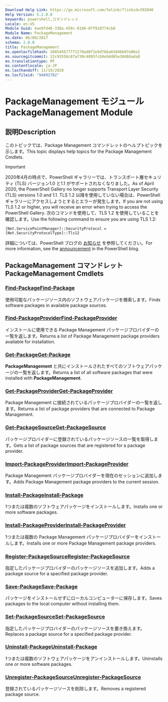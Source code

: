 ```yaml
---
Download Help Link: https://go.microsoft.com/fwlink/?linkid=392040
Help Version: 5.2.0.0
keywords: powershell,コマンドレット
Locale: en-US
Module Guid: 4ae9fd46-338a-459c-8186-07f910774cb8
Module Name: PackageManagement
ms.date: 06/09/2017
schema: 2.0.0
title: PackageManagement
ms.openlocfilehash: 208545677771270ad8f2e9d76ba01046b07e86e2
ms.sourcegitcommit: 22c93550c87af30c4895fcb9e9dd65e30d60ada0
ms.translationtype: MT
ms.contentlocale: ja-JP
ms.lasthandoff: 11/19/2020
ms.locfileid: "94892782"
---
```

# <span data-ttu-id="9ead3-103">PackageManagement モジュール</span><span class="sxs-lookup"><span data-stu-id="9ead3-103">PackageManagement Module</span></span>

## <span data-ttu-id="9ead3-104">説明</span><span class="sxs-lookup"><span data-stu-id="9ead3-104">Description</span></span>

<span data-ttu-id="9ead3-105">このトピックでは、Package Management コマンドレットのヘルプトピックを示します。</span><span class="sxs-lookup"><span data-stu-id="9ead3-105">This topic displays help topics for the Package Management Cmdlets.</span></span>

> [!IMPORTANT]
> <span data-ttu-id="9ead3-106">2020年4月の時点で、PowerShell ギャラリーでは、トランスポート層セキュリティ (TLS) バージョン1.0 と1.1 がサポートされなくなりました。</span><span class="sxs-lookup"><span data-stu-id="9ead3-106">As of April 2020, the PowerShell Gallery no longer supports Transport Layer Security (TLS) versions 1.0 and 1.1.</span></span> <span data-ttu-id="9ead3-107">TLS 1.2 以降を使用していない場合は、PowerShell ギャラリーにアクセスしようとするとエラーが発生します。</span><span class="sxs-lookup"><span data-stu-id="9ead3-107">If you are not using TLS 1.2 or higher, you will receive an error when trying to access the PowerShell Gallery.</span></span> <span data-ttu-id="9ead3-108">次のコマンドを使用して、TLS 1.2 を使用していることを確認します。</span><span class="sxs-lookup"><span data-stu-id="9ead3-108">Use the following command to ensure you are using TLS 1.2:</span></span>
>
> `[Net.ServicePointManager]::SecurityProtocol = [Net.SecurityProtocolType]::Tls12`
>
> <span data-ttu-id="9ead3-109">詳細については、PowerShell ブログの [お知らせ](https://devblogs.microsoft.com/powershell/powershell-gallery-tls-support/) を参照してください。</span><span class="sxs-lookup"><span data-stu-id="9ead3-109">For more information, see the [announcement](https://devblogs.microsoft.com/powershell/powershell-gallery-tls-support/) in the PowerShell blog.</span></span>

## <span data-ttu-id="9ead3-110">PackageManagement コマンドレット</span><span class="sxs-lookup"><span data-stu-id="9ead3-110">PackageManagement Cmdlets</span></span>

### [<span data-ttu-id="9ead3-111">Find-Package</span><span class="sxs-lookup"><span data-stu-id="9ead3-111">Find-Package</span></span>](Find-Package.md)
<span data-ttu-id="9ead3-112">使用可能なパッケージソース内のソフトウェアパッケージを検索します。</span><span class="sxs-lookup"><span data-stu-id="9ead3-112">Finds software packages in available package sources.</span></span>

### [<span data-ttu-id="9ead3-113">Find-PackageProvider</span><span class="sxs-lookup"><span data-stu-id="9ead3-113">Find-PackageProvider</span></span>](Find-PackageProvider.md)
<span data-ttu-id="9ead3-114">インストールに使用できる Package Management パッケージプロバイダーの一覧を返します。</span><span class="sxs-lookup"><span data-stu-id="9ead3-114">Returns a list of Package Management package providers available for installation.</span></span>

### [<span data-ttu-id="9ead3-115">Get-Package</span><span class="sxs-lookup"><span data-stu-id="9ead3-115">Get-Package</span></span>](Get-Package.md)
<span data-ttu-id="9ead3-116">**PackageManagement** と共にインストールされたすべてのソフトウェアパッケージの一覧を返します。</span><span class="sxs-lookup"><span data-stu-id="9ead3-116">Returns a list of all software packages that were installed with **PackageManagement**.</span></span>

### [<span data-ttu-id="9ead3-117">Get-PackageProvider</span><span class="sxs-lookup"><span data-stu-id="9ead3-117">Get-PackageProvider</span></span>](Get-PackageProvider.md)
<span data-ttu-id="9ead3-118">Package Management に接続されているパッケージプロバイダーの一覧を返します。</span><span class="sxs-lookup"><span data-stu-id="9ead3-118">Returns a list of package providers that are connected to Package Management.</span></span>

### [<span data-ttu-id="9ead3-119">Get-PackageSource</span><span class="sxs-lookup"><span data-stu-id="9ead3-119">Get-PackageSource</span></span>](Get-PackageSource.md)
<span data-ttu-id="9ead3-120">パッケージプロバイダーに登録されているパッケージソースの一覧を取得します。</span><span class="sxs-lookup"><span data-stu-id="9ead3-120">Gets a list of package sources that are registered for a package provider.</span></span>

### [<span data-ttu-id="9ead3-121">Import-PackageProvider</span><span class="sxs-lookup"><span data-stu-id="9ead3-121">Import-PackageProvider</span></span>](Import-PackageProvider.md)
<span data-ttu-id="9ead3-122">Package Management パッケージプロバイダーを現在のセッションに追加します。</span><span class="sxs-lookup"><span data-stu-id="9ead3-122">Adds Package Management package providers to the current session.</span></span>

### [<span data-ttu-id="9ead3-123">Install-Package</span><span class="sxs-lookup"><span data-stu-id="9ead3-123">Install-Package</span></span>](Install-Package.md)
<span data-ttu-id="9ead3-124">1つまたは複数のソフトウェアパッケージをインストールします。</span><span class="sxs-lookup"><span data-stu-id="9ead3-124">Installs one or more software packages.</span></span>

### [<span data-ttu-id="9ead3-125">Install-PackageProvider</span><span class="sxs-lookup"><span data-stu-id="9ead3-125">Install-PackageProvider</span></span>](Install-PackageProvider.md)
<span data-ttu-id="9ead3-126">1つまたは複数の Package Management パッケージプロバイダーをインストールします。</span><span class="sxs-lookup"><span data-stu-id="9ead3-126">Installs one or more Package Management package providers.</span></span>

### [<span data-ttu-id="9ead3-127">Register-PackageSource</span><span class="sxs-lookup"><span data-stu-id="9ead3-127">Register-PackageSource</span></span>](Register-PackageSource.md)
<span data-ttu-id="9ead3-128">指定したパッケージプロバイダーのパッケージソースを追加します。</span><span class="sxs-lookup"><span data-stu-id="9ead3-128">Adds a package source for a specified package provider.</span></span>

### [<span data-ttu-id="9ead3-129">Save-Package</span><span class="sxs-lookup"><span data-stu-id="9ead3-129">Save-Package</span></span>](Save-Package.md)
<span data-ttu-id="9ead3-130">パッケージをインストールせずにローカルコンピューターに保存します。</span><span class="sxs-lookup"><span data-stu-id="9ead3-130">Saves packages to the local computer without installing them.</span></span>

### [<span data-ttu-id="9ead3-131">Set-PackageSource</span><span class="sxs-lookup"><span data-stu-id="9ead3-131">Set-PackageSource</span></span>](Set-PackageSource.md)
<span data-ttu-id="9ead3-132">指定したパッケージプロバイダーのパッケージソースを置き換えます。</span><span class="sxs-lookup"><span data-stu-id="9ead3-132">Replaces a package source for a specified package provider.</span></span>

### [<span data-ttu-id="9ead3-133">Uninstall-Package</span><span class="sxs-lookup"><span data-stu-id="9ead3-133">Uninstall-Package</span></span>](Uninstall-Package.md)
<span data-ttu-id="9ead3-134">1つまたは複数のソフトウェアパッケージをアンインストールします。</span><span class="sxs-lookup"><span data-stu-id="9ead3-134">Uninstalls one or more software packages.</span></span>

### [<span data-ttu-id="9ead3-135">Unregister-PackageSource</span><span class="sxs-lookup"><span data-stu-id="9ead3-135">Unregister-PackageSource</span></span>](Unregister-PackageSource.md)
<span data-ttu-id="9ead3-136">登録されているパッケージソースを削除します。</span><span class="sxs-lookup"><span data-stu-id="9ead3-136">Removes a registered package source.</span></span>

